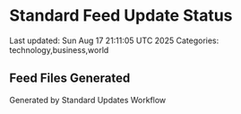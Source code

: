# Standard Feed Update Status
Last updated: Sun Aug 17 21:11:05 UTC 2025
Categories: technology,business,world

## Feed Files Generated

Generated by Standard Updates Workflow

